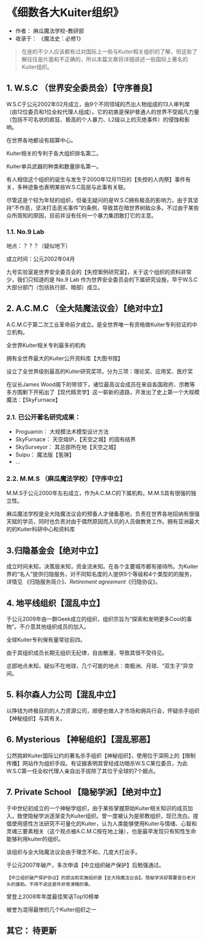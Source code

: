 # 《细数各大Kuiter组织》
- 作者： 麻瓜魔法学校-教研部
- 收录于： 《魔法史：必修1》

> 在座的不少人应该都有过对国际上一些与Kuiter相关组织的了解，但这些了解往往是片面和不正确的，所以本篇文章将详细讲述一些国际上著名的Kuiter组织。

## 1. W.S.C （世界安全委员会）【守序善良】
W.S.C于公元2002年02月成立，由9个不同领域的杰出人物组成的13人审判席（由12位委员和1位全权代理人组成）。它的初衷是保护普通人的世界不受超凡力量（包括不可名状的疯狂、极高的个人暴力、L2级以上的灭绝事件）的侵蚀和影响。

在世界各地都设有超算中心。

Kuiter相关的专利于各大组织排名第二。

Kuiter单兵武器的种类和数量排名第一。

有人相信这个组织的诞生与发生于2000年12月11日的【失控的人肉祭】事件有关，多种迹象也表明某些W.S.C高层与此事有关联。

尽管这是个较为年轻的组织，但毫无疑问的是W.S.C拥有极高的影响力，由于其坚持“不作恶，坚决打击恶劣事件”的条例，导致其在暗世界树敌众多。不过由于某些众所周知的原因，目前并没有任何一个暴力集团敢打它的主意。

### 1.1. No.9 Lab
地点：？？？（疑似地下）

成立时间：公元2002年04月

九号实验室是世界安全委员会的【失控案例研究室】，关于这个组织的资料非常少，我们只知道的是 No.9 Lab 作为世界安全委员会的下属研究设施，早于W.S.C大部分部门（包括执行部、暗部）成立。

## 2. A.C.M.C （全大陆魔法议会）【绝对中立】
A.C.M.C于第二次工业革命前夕成立。是全世界唯一有资格做Kuiter专利验证的中立机构。

全世界Kuiter相关专利最多的机构

拥有全世界最大的Kuiter公开资料库【大图书馆】

设立了全世界级别最高的Kuiter研究奖项，分为三项：理论奖、应用奖、医疗奖

在议长James Wood阁下的带领下，诸位最高议会成员在来自各国政府、宗教等多方围剿下开拓出了【现代精灵学】这一崭新的道路，开发出了史上第一个大规模魔法：【SkyFurnace】

### 2.1. 已公开著名研究成果：
- Proguamin：	大规模法术模型设计方法
- SkyFurnace：	天空熔炉，【天空之城】的固有结界
- SkySurveyor：	其总部所在地【天空之城】
- Suipu：		魔法版【氢弹】
- ...

### 2.2. M.M.S （麻瓜魔法学校）【守序中立】
M.M.S于公元2000年左右成立，作为A.C.M.C的下属机构，M.M.S具有很强的独立性。

麻瓜魔法学校是全大陆魔法议会的预备人才储备基地，负责在世界各地招纳有很强天赋的学员，同时也负责对由于偶然原因而入坑的人员做教育工作。拥有亚洲最大的的Kuiter科研中心和资料库

## 3.归隐基金会【绝对中立】
成立时间未知，决策层未知，资金流未知。在各个主要城市都有接待所。为Kuiter界的“名人”提供归隐服务，对不同知名度的人提供5个等级和4个类型的的服务，详情见 《归隐服务简介》、*Retirement agreement*《归隐协议》。

## 4. 地平线组织【混乱中立】
于公元2009年由一群Geek成立的组织，组织宗旨为“探索和发明更多Cool的事物”。不介意其他组织成员的加入。

<!-- 大部分都是程序员（雾 -->

全球Kuiter专利保有量常驻前四。

由于其组织成员长期无组织无纪律，自由散漫，导致其很不受待见。

总部地点未知，疑似不在地球，几个可能的地点：南极洲、月球、“双生子”异空间。

<!-- 其实并没有总部啦，只有网络会议 -->

## 5. 科尔森人力公司【混乱中立】
以挣钱为终极目的的人力资源公司，顺便也做人才市场和佣兵行会，怀疑杀手组织【神秘组织】与其有关。

## 6. Mysterious 【神秘组织】【混乱邪恶】
公然挑衅Kuiter国际公约的著名杀手组织【神秘组织】，使用位于深网上的【限制传播】网站作为组织手段。有证据表明其曾经成功暗杀W.S.C某位委员，为此W.S.C第一任全权代理人亲自出手拔除了其位于全球的7个据点。

## 7. Private School 【隐秘学派】【绝对中立】
于中世纪初成立的一个神秘学组织，由于某些掌握原始Kuiter相关知识的成员加入，致使隐秘学派逐渐变为Kuiter组织。曾一度被认为是邪教组织，现已洗白。提倡使用感性方法研究不可量化的Kuiter，认为人类能够使用Kuiter与情绪、心智和灵魂三要素相关（这个观点被A.C.M.C按在地上锤），也是最早发现只有知性生命能够利用kuiter的组织。

该组织与全大陆魔法议会由于理念不和，几度大打出手。

于公元2007年破产，多次申请【中立组织破产保护】后勉强通过。

	【中立组织破产保护协议】的提出和实施组织是【全大陆魔法议会】。隐秘学派却需要昔日老对头的援助。不得不说这是件非常滑稽的事。

曾登上2008年年度最佳笑话Top10榜单

被誉为混得最惨的几个Kuiter组织之一

## 其它： 待更新